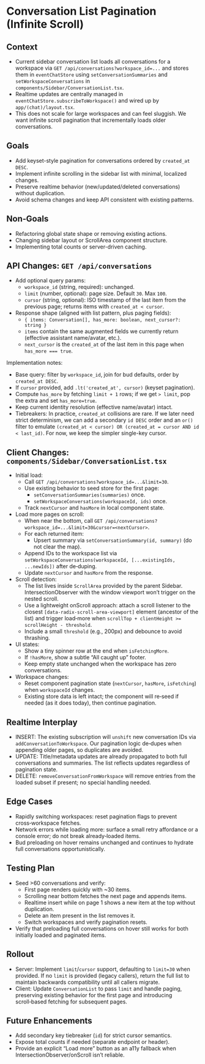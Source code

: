 # Conversation List Pagination (Infinite Scroll)

## Context
- Current sidebar conversation list loads all conversations for a workspace via `GET /api/conversations?workspace_id=...` and stores them in `eventChatStore` using `setConversationSummaries` and `setWorkspaceConversations` in `components/Sidebar/ConversationList.tsx`.
- Realtime updates are centrally managed in `eventChatStore.subscribeToWorkspace()` and wired up by `app/(chat)/layout.tsx`.
- This does not scale for large workspaces and can feel sluggish. We want infinite scroll pagination that incrementally loads older conversations.

## Goals
- Add keyset-style pagination for conversations ordered by `created_at DESC`.
- Implement infinite scrolling in the sidebar list with minimal, localized changes.
- Preserve realtime behavior (new/updated/deleted conversations) without duplication.
- Avoid schema changes and keep API consistent with existing patterns.

## Non‑Goals
- Refactoring global state shape or removing existing actions.
- Changing sidebar layout or ScrollArea component structure.
- Implementing total counts or server-driven caching.

## API Changes: `GET /api/conversations`
- Add optional query params:
  - `workspace_id` (string, required): unchanged.
  - `limit` (number, optional): page size. Default `30`. Max `100`.
  - `cursor` (string, optional): ISO timestamp of the last item from the previous page; returns items with `created_at < cursor`.
- Response shape (aligned with list pattern, plus paging fields):
  - `{ items: Conversation[], has_more: boolean, next_cursor?: string }`
  - `items` contain the same augmented fields we currently return (effective assistant name/avatar, etc.).
  - `next_cursor` is the `created_at` of the last item in this page when `has_more === true`.

Implementation notes:
- Base query: filter by `workspace_id`, join for bud defaults, order by `created_at DESC`.
- If `cursor` provided, add `.lt('created_at', cursor)` (keyset pagination).
- Compute `has_more` by fetching `limit + 1` rows; if we get `> limit`, pop the extra and set `has_more=true`.
- Keep current identity resolution (effective name/avatar) intact.
- Tiebreakers: In practice, `created_at` collisions are rare. If we later need strict determinism, we can add a secondary `id DESC` order and an `or()` filter to emulate `(created_at < cursor) OR (created_at = cursor AND id < last_id)`. For now, we keep the simpler single-key cursor.

## Client Changes: `components/Sidebar/ConversationList.tsx`
- Initial load:
  - Call `GET /api/conversations?workspace_id=...&limit=30`.
  - Use existing behavior to seed store for the first page:
    - `setConversationSummaries(summaries)` once.
    - `setWorkspaceConversations(workspaceId, ids)` once.
  - Track `nextCursor` and `hasMore` in local component state.
- Load more pages on scroll:
  - When near the bottom, call `GET /api/conversations?workspace_id=...&limit=30&cursor=<nextCursor>`.
  - For each returned item:
    - Upsert summary via `setConversationSummary(id, summary)` (do not clear the map).
  - Append IDs to the workspace list via `setWorkspaceConversations(workspaceId, [...existingIds, ...newIds])` after de‑duping.
  - Update `nextCursor` and `hasMore` from the response.
- Scroll detection:
  - The list lives inside `ScrollArea` provided by the parent Sidebar. IntersectionObserver with the window viewport won’t trigger on the nested scroll.
  - Use a lightweight onScroll approach: attach a scroll listener to the closest `[data-radix-scroll-area-viewport]` element (ancestor of the list) and trigger load‑more when `scrollTop + clientHeight >= scrollHeight - threshold`.
  - Include a small `threshold` (e.g., 200px) and debounce to avoid thrashing.
- UI states:
  - Show a tiny spinner row at the end when `isFetchingMore`.
  - If `!hasMore`, show a subtle “All caught up” footer.
  - Keep empty state unchanged when the workspace has zero conversations.
- Workspace changes:
  - Reset component pagination state (`nextCursor`, `hasMore`, `isFetching`) when `workspaceId` changes.
  - Existing store data is left intact; the component will re‑seed if needed (as it does today), then continue pagination.

## Realtime Interplay
- INSERT: The existing subscription will `unshift` new conversation IDs via `addConversationToWorkspace`. Our pagination logic de‑dupes when appending older pages, so duplicates are avoided.
- UPDATE: Title/metadata updates are already propagated to both full conversations and summaries. The list reflects updates regardless of pagination state.
- DELETE: `removeConversationFromWorkspace` will remove entries from the loaded subset if present; no special handling needed.

## Edge Cases
- Rapidly switching workspaces: reset pagination flags to prevent cross‑workspace fetches.
- Network errors while loading more: surface a small retry affordance or a console error; do not break already‑loaded items.
- Bud preloading on hover remains unchanged and continues to hydrate full conversations opportunistically.

## Testing Plan
- Seed >60 conversations and verify:
  - First page renders quickly with ~30 items.
  - Scrolling near bottom fetches the next page and appends items.
  - Realtime insert while on page 1 shows a new item at the top without duplication.
  - Delete an item present in the list removes it.
  - Switch workspaces and verify pagination resets.
- Verify that preloading full conversations on hover still works for both initially loaded and paginated items.

## Rollout
- Server: Implement `limit`/`cursor` support, defaulting to `limit=30` when provided. If no `limit` is provided (legacy callers), return the full list to maintain backwards compatibility until all callers migrate.
- Client: Update `ConversationList` to pass `limit` and handle paging, preserving existing behavior for the first page and introducing scroll‑based fetching for subsequent pages.

## Future Enhancements
- Add secondary key tiebreaker (`id`) for strict cursor semantics.
- Expose total counts if needed (separate endpoint or header).
- Provide an explicit “Load more” button as an a11y fallback when IntersectionObserver/onScroll isn’t reliable.
